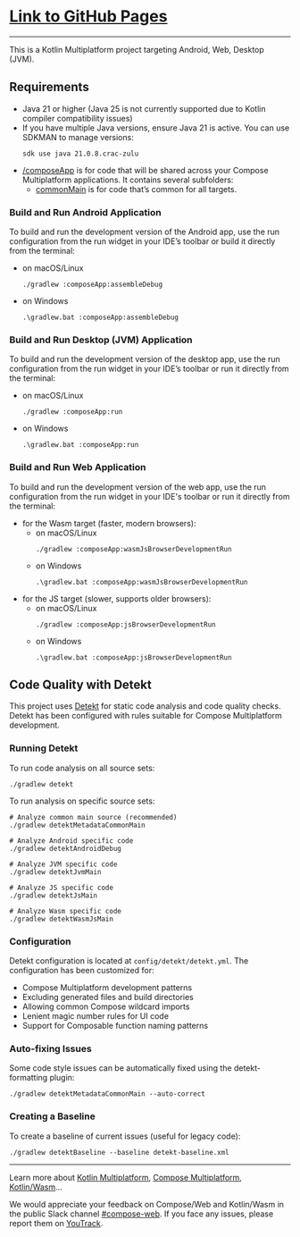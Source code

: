 # [Link to GitHub Pages](https://whoolister.github.io/MyKhemical)

---

This is a Kotlin Multiplatform project targeting Android, Web, Desktop (JVM).

## Requirements

- Java 21 or higher (Java 25 is not currently supported due to Kotlin compiler compatibility issues)
- If you have multiple Java versions, ensure Java 21 is active. You can use SDKMAN to manage versions:
  ```shell
  sdk use java 21.0.8.crac-zulu
  ```

* [/composeApp](./composeApp/src) is for code that will be shared across your Compose Multiplatform applications.
  It contains several subfolders:
  - [commonMain](./composeApp/src/commonMain/kotlin) is for code that’s common for all targets.

### Build and Run Android Application

To build and run the development version of the Android app, use the run configuration from the run widget
in your IDE’s toolbar or build it directly from the terminal:
- on macOS/Linux
  ```shell
  ./gradlew :composeApp:assembleDebug
  ```
- on Windows
  ```shell
  .\gradlew.bat :composeApp:assembleDebug
  ```

### Build and Run Desktop (JVM) Application

To build and run the development version of the desktop app, use the run configuration from the run widget
in your IDE’s toolbar or run it directly from the terminal:
- on macOS/Linux
  ```shell
  ./gradlew :composeApp:run
  ```
- on Windows
  ```shell
  .\gradlew.bat :composeApp:run
  ```

### Build and Run Web Application

To build and run the development version of the web app, use the run configuration from the run widget
in your IDE's toolbar or run it directly from the terminal:
- for the Wasm target (faster, modern browsers):
  - on macOS/Linux
    ```shell
    ./gradlew :composeApp:wasmJsBrowserDevelopmentRun
    ```
  - on Windows
    ```shell
    .\gradlew.bat :composeApp:wasmJsBrowserDevelopmentRun
    ```
- for the JS target (slower, supports older browsers):
  - on macOS/Linux
    ```shell
    ./gradlew :composeApp:jsBrowserDevelopmentRun
    ```
  - on Windows
    ```shell
    .\gradlew.bat :composeApp:jsBrowserDevelopmentRun
    ```

## Code Quality with Detekt

This project uses [Detekt](https://detekt.dev/) for static code analysis and code quality checks. Detekt has been
configured with rules suitable for Compose Multiplatform development.

### Running Detekt

To run code analysis on all source sets:

```shell
./gradlew detekt
```

To run analysis on specific source sets:

```shell
# Analyze common main source (recommended)
./gradlew detektMetadataCommonMain

# Analyze Android specific code
./gradlew detektAndroidDebug

# Analyze JVM specific code  
./gradlew detektJvmMain

# Analyze JS specific code
./gradlew detektJsMain

# Analyze Wasm specific code
./gradlew detektWasmJsMain
```

### Configuration

Detekt configuration is located at `config/detekt/detekt.yml`. The configuration has been customized for:

- Compose Multiplatform development patterns
- Excluding generated files and build directories
- Allowing common Compose wildcard imports
- Lenient magic number rules for UI code
- Support for Composable function naming patterns

### Auto-fixing Issues

Some code style issues can be automatically fixed using the detekt-formatting plugin:

```shell
./gradlew detektMetadataCommonMain --auto-correct
```

### Creating a Baseline

To create a baseline of current issues (useful for legacy code):

```shell
./gradlew detektBaseline --baseline detekt-baseline.xml
```

---

Learn more about [Kotlin Multiplatform](https://www.jetbrains.com/help/kotlin-multiplatform-dev/get-started.html),
[Compose Multiplatform](https://github.com/JetBrains/compose-multiplatform/#compose-multiplatform),
[Kotlin/Wasm](https://kotl.in/wasm/)…

We would appreciate your feedback on Compose/Web and Kotlin/Wasm in the public Slack channel [#compose-web](https://slack-chats.kotlinlang.org/c/compose-web).
If you face any issues, please report them on [YouTrack](https://youtrack.jetbrains.com/newIssue?project=CMP).